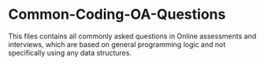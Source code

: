 # Common-Coding-OA-Questions

This files contains all commonly asked questions in Online assessments and interviews, which are based on general programming logic and not specifically using any data structures.
